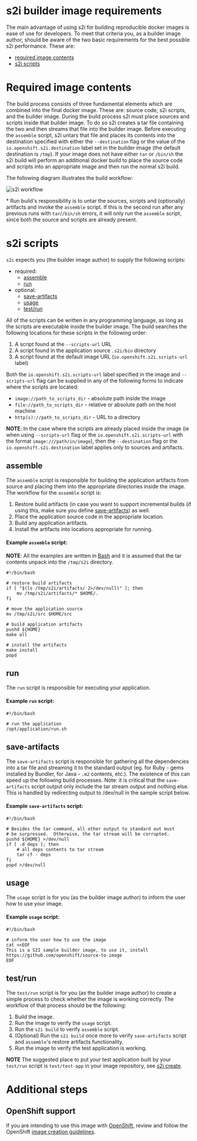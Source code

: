 # s2i builder image requirements

The main advantage of using s2i for building reproducible docker images is ease
of use for developers. To meet that criteria you, as a builder image author,
should be aware of the two basic requirements for the best possible s2i
performance. These are:

* [required image contents](#required-image-contents)
* [s2i scripts](#s2i-scripts)


# Required image contents

The build process consists of three fundamental elements which are combined into the
final docker image. These are: source code, s2i scripts, and the builder image. During the
build process s2i must place sources and scripts inside that builder image. To do
so s2i creates a tar file containing the two and then streams that file into the
builder image. Before executing the `assemble` script, s2i untars that file and places
its contents into the destination specified with either the `--destination` flag or the value of
the `io.openshift.s2i.destination` label set in the builder image (the default destination is `/tmp`).
If your image does not have either `tar` or `/bin/sh` the s2i build will perform an additional
docker build to place the source code and scripts into an appropriate image and then run
the normal s2i build.

The following diagram illustrates the build workflow:

![s2i workflow](./sti-flow.png "s2i workflow")

\* Run build's responsibility is to untar the sources, scripts and (optionally) artifacts
and invoke the `assemble` script. If this is the second run after any previous runs with
`tar`/`/bin/sh` errors, it will only run the `assemble` script, since both the source and
scripts are already present.


# s2i scripts

`s2i` expects you (the builder image author) to supply the following scripts:

* required:
    * [assemble](#assemble)
    * [run](#run)
* optional:
    * [save-artifacts](#save-artifacts)
    * [usage](#usage)
    * [test/run](#testrun)

All of the scripts can be written in any programming language, as long as the scripts
are executable inside the builder image. The build searches the following locations for
these scripts in the following order:

1. A script found at the `--scripts-url` URL
1. A script found in the application source `.s2i/bin` directory
1. A script found at the default image URL (`io.openshift.s2i.scripts-url` label)

Both the `io.openshift.s2i.scripts-url` label specified in the image and `--scripts-url` flag
can be supplied in any of the following forms to indicate where the scripts are located:

* `image://path_to_scripts_dir` - absolute path inside the image
* `file://path_to_scripts_dir` - relative or absolute path on the host machine
* `http(s)://path_to_scripts_dir` - URL to a directory

**NOTE**: In the case where the scripts are already placed inside the image (ie when
using `--scripts-url` flag or the `io.openshift.s2i.scripts-url` with the format
`image:///path/in/image`), then the `--destination` flag or the `io.openshift.s2i.destination`
label applies only to sources and artifacts.

## assemble

The `assemble` script is responsible for building the application artifacts from source
and placing them into the appropriate directories inside the image. The workflow for the
`assemble` script is:

1. Restore build artifacts (in case you want to support incremental builds (if using this,
   make sure you define [save-artifacts](#save-artifacts)) as well.
1. Place the application source code in the appropriate location.
1. Build any application artifacts.
1. Install the artifacts into locations appropriate for running.

#### Example `assemble` script:

**NOTE**: All the examples are written in [Bash](http://www.gnu.org/software/bash/)
and it is assumed that the tar contents unpack into the `/tmp/s2i` directory.

```
#!/bin/bash

# restore build artifacts
if [ "$(ls /tmp/s2i/artifacts/ 2>/dev/null)" ]; then
    mv /tmp/s2i/artifacts/* $HOME/.
fi

# move the application source
mv /tmp/s2i/src $HOME/src

# build application artifacts
pushd ${HOME}
make all

# install the artifacts
make install
popd
```

## run

The `run` script is responsible for executing your application.

#### Example `run` script:

```
#!/bin/bash

# run the application
/opt/application/run.sh
```

## save-artifacts

The `save-artifacts` script is responsible for gathering all the dependencies into a tar file and streaming it to the standard output (eg. for Ruby - gems installed by Bundler, for Java - `.m2` contents, etc.).  The existence of this can speed up the following build processes.  Note: it is critical that the `save-artifacts` script output only include the tar stream output and nothing else.  This is handled by redirecting output to /dev/null in the sample script below.

#### Example `save-artifacts` script:

```
#!/bin/bash

# Besides the tar command, all other output to standard out must 
# be surpressed.  Otherwise, the tar stream will be corrupted.
pushd ${HOME} >/dev/null
if [ -d deps ]; then
    # all deps contents to tar stream
    tar cf - deps
fi
popd >/dev/null

```

## usage

The `usage` script is for you (as the builder image author) to inform the user
how to use your image.

#### Example `usage` script:

```
#!/bin/bash

# inform the user how to use the image
cat <<EOF
This is a S2I sample builder image, to use it, install
https://github.com/openshift/source-to-image
EOF
```

## test/run

The `test/run` script is for you (as the builder image author) to create a simple
process to check whether the image is working correctly. The workflow of that process
should be the following:

1. Build the image.
1. Run the image to verify the `usage` script.
1. Run the `s2i build` to verify `assemble` script.
1. (Optional) Run the `s2i build` once more to verify `save-artifacts` script and
   `assemble`'s restore artifacts functionality.
1. Run the image to verify the test application is working.

**NOTE** The suggested place to put your test application built by your
`test/run` script is `test/test-app` in your image repository, see
[s2i create](https://github.com/openshift/source-to-image/blob/master/docs/cli.md#s2i-create).

# Additional steps
## OpenShift support
If you are intending to use this image with [OpenShift](https://github.com/openshift/origin), review and follow the OpenShift [image creation guidelines](https://docs.openshift.org/latest/creating_images/guidelines.html).
